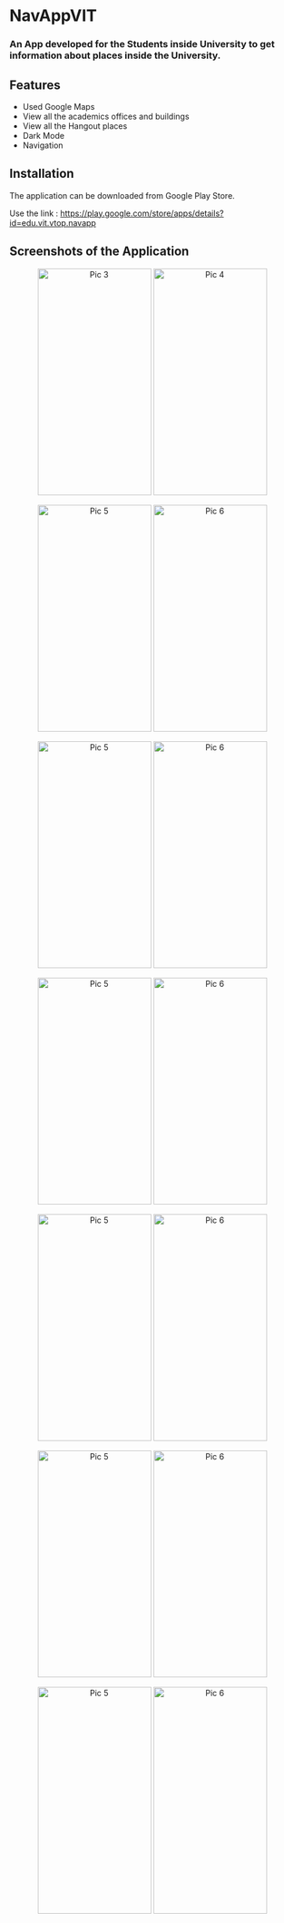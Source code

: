 
# NavAppVIT

### An App developed for the Students inside University to get information about places inside the University.
## Features
- Used Google Maps
- View all the academics offices and buildings
- View all the Hangout places
- Dark Mode
- Navigation

## Installation
The application can be downloaded from Google Play Store.

Use the link :
https://play.google.com/store/apps/details?id=edu.vit.vtop.navapp

## Screenshots of the Application



<p align="center">
<img src = "https://user-images.githubusercontent.com/76744982/174708744-3d83a94e-5514-4d36-bc7b-e4057d3177b0.png" alt = "Pic 3" width = "200" height = "400" />  <img src = "https://user-images.githubusercontent.com/76744982/174708747-953fde85-730c-4cab-babc-2e767e0403b0.png" alt = "Pic 4" width = "200" height = "400" /> 

 </p>

 <p align="center">
<img src = "https://user-images.githubusercontent.com/76744982/174708879-3c1bb9a6-2c6f-47b5-a6de-3f58b58651ad.png" alt = "Pic 5" width = "200" height = "400" />  <img src = "https://user-images.githubusercontent.com/76744982/174708907-c6dba428-615c-40bf-94e4-532a9d0bd26f.png" alt = "Pic 6" width = "200" height = "400" /> 

</p>

<p align="center">
<img src = "https://user-images.githubusercontent.com/76744982/174709017-c86593f7-9fe0-4cc4-b690-28b9ac623f83.png" alt = "Pic 5" width = "200" height = "400" /> <img src = "https://user-images.githubusercontent.com/76744982/174709027-d23b23ea-7514-4b4e-a324-7eb88c618516.png" alt = "Pic 6" width = "200" height = "400" /> 
</p>

<p align="center">
<img src = "https://user-images.githubusercontent.com/76744982/174709186-fb730ae1-bc40-4463-9c0b-96748a854e3b.png" alt = "Pic 5" width = "200" height = "400" /> <img src = "https://user-images.githubusercontent.com/76744982/174709200-a90ec594-75fa-44ba-88bf-4b61938f81b3.png" alt = "Pic 6" width = "200" height = "400" /> 
</p>

<p align="center">
<img src = "https://user-images.githubusercontent.com/76744982/174709328-2981f0f5-179d-4a1e-8ed1-ec353b1bdec9.png" alt = "Pic 5" width = "200" height = "400" /> <img src = "https://user-images.githubusercontent.com/76744982/174709342-a886dce2-f1ca-40b6-9e63-e640b1400c37.png" alt = "Pic 6" width = "200" height = "400" /> 
</p>

<p align="center">
<img src = "https://user-images.githubusercontent.com/76744982/174709400-46d06653-98cd-428b-978a-a89cd4a354fc.png" alt = "Pic 5" width = "200" height = "400" /> <img src = "https://user-images.githubusercontent.com/76744982/174709411-e5b709a5-bad6-4333-bc13-630580d33bdb.png" alt = "Pic 6" width = "200" height = "400" /> 
</p>

<p align="center">
<img src = "https://user-images.githubusercontent.com/76744982/174709542-7e59f952-c599-4697-8d96-83764432b624.png" alt = "Pic 5" width = "200" height = "400" /> <img src = "https://user-images.githubusercontent.com/76744982/174709548-ed3ca52a-8f74-4cc9-a354-94c62353e9e2.png" alt = "Pic 6" width = "200" height = "400" /> 
</p>
 


